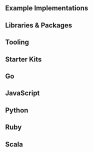 ## Example Implementations


## Libraries & Packages


## Tooling


## Starter Kits


## Go


## JavaScript


## Python


## Ruby


## Scala

